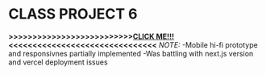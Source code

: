 # CLASS PROJECT 6
**>>>>>>>>>>>>>>>>>>>>>>>>>>[CLICK ME!!!](https://hci-eosin.vercel.app/)<<<<<<<<<<<<<<<<<<<<<<<<<<<<<<<**
*NOTE:* -Mobile hi-fi prototype and responsivnes partially implemented
        -Was battling with next.js version and vercel deployment issues